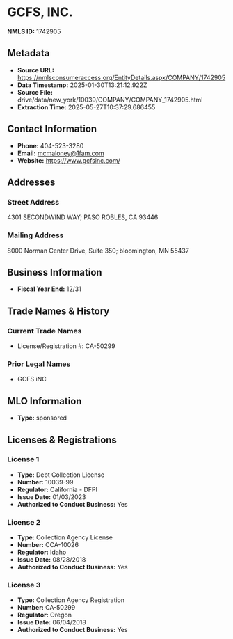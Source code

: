 # GCFS, INC.

**NMLS ID:** 1742905

## Metadata
- **Source URL:** https://nmlsconsumeraccess.org/EntityDetails.aspx/COMPANY/1742905
- **Data Timestamp:** 2025-01-30T13:21:12.922Z
- **Source File:** drive/data/new_york/10039/COMPANY/COMPANY_1742905.html
- **Extraction Time:** 2025-05-27T10:37:29.686455

## Contact Information
- **Phone:** 404-523-3280
- **Email:** mcmaloney@1fam.com
- **Website:** https://www.gcfsinc.com/

## Addresses
### Street Address
4301 SECONDWIND WAY; PASO ROBLES, CA 93446

### Mailing Address
8000 Norman Center Drive, Suite 350; bloomington, MN 55437

## Business Information
- **Fiscal Year End:** 12/31

## Trade Names & History
### Current Trade Names
- License/Registration #: CA-50299

### Prior Legal Names
- GCFS iNC

## MLO Information
- **Type:** sponsored

## Licenses & Registrations

### License 1
- **Type:** Debt Collection License
- **Number:** 10039-99
- **Regulator:** California - DFPI
- **Issue Date:** 01/03/2023
- **Authorized to Conduct Business:** Yes

### License 2
- **Type:** Collection Agency License
- **Number:** CCA-10026
- **Regulator:** Idaho
- **Issue Date:** 08/28/2018
- **Authorized to Conduct Business:** Yes

### License 3
- **Type:** Collection Agency Registration
- **Number:** CA-50299
- **Regulator:** Oregon
- **Issue Date:** 06/04/2018
- **Authorized to Conduct Business:** Yes
